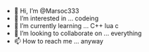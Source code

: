 - 👋 Hi, I’m @Marsoc333
- 👀 I’m interested in ... codeing
- 🌱 I’m currently learning ... C++ lua c 
- 💞️ I’m looking to collaborate on ... everything
- 📫 How to reach me ... anyway

<!---
Marsoc333/Marsoc333 is a ✨ special ✨ repository because its `README.md` (this file) appears on your GitHub profile.
You can click the Preview link to take a look at your changes.
--->
